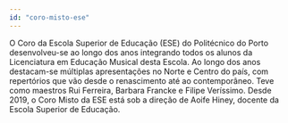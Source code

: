 ```yaml
---
id: "coro-misto-ese"
---
```


O Coro da Escola Superior de Educação (ESE) do Politécnico do Porto desenvolveu-se ao longo dos anos integrando todos os alunos da Licenciatura em Educação Musical desta Escola. Ao longo dos anos destacam-se múltiplas apresentações no Norte e Centro do país, com repertórios que vão desde o renascimento até ao contemporâneo. Teve como maestros Rui Ferreira, Barbara Francke e Filipe Veríssimo. Desde 2019, o Coro Misto da ESE está sob a direção de Aoife Hiney, docente da Escola Superior de Educação.
